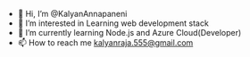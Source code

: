 - 👋 Hi, I’m @KalyanAnnapaneni
- 👀 I’m interested in Learning web development stack
- 🌱 I’m currently learning Node.js and Azure Cloud(Developer)
- 📫 How to reach me kalyanraja.555@gmail.com



<!---
KalyanAnnapaneni/KalyanAnnapaneni is a ✨ special ✨ repository because its `README.md` (this file) appears on your GitHub profile.
You can click the Preview link to take a look at your changes.
--->
